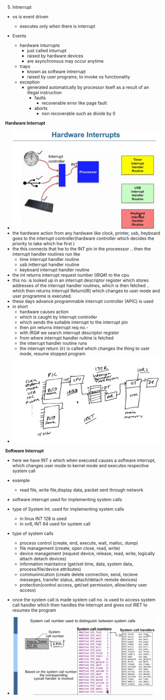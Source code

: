 5. Intrerrupt

- os is event driven
	- executes only when there is interrupt

- Events
	- hardware inturrupts
		- just called inturrupt
		- raised by hardware devices
		- are asynchronous may occur anytime
	- traps
		- known as software intrerrupt
		- raised by user programs, to invoke os functionality
	- exception
		- generated automatically by processor itself as a result of an illegal instruction
			- faults
				- recoverable error like page fault
			- aborts
				- non recoverable such as divide by 0


**Hardware Interrupt**
- ![1018a24c625a8d21dafd131b57fdb109.png](../_resources/3da59238ddd94f3d82c82823c427d8b5.png)
- the hardware action from any hardware like clock, printer, usb, heyboard goes to the interrupt controller(hardware controller which decides the priority to take which hw first )
- the this connects that hw to the INT pin in the proceessor .. then the interrupt handler routines run like
	- time interrupt handler routine
	- usb intterrupt handler routine
	- keyboard interrupt handler routine
- the int returns interrupt request number (IRQ#) to the cpu
- this no. is looked up in an interrupt descriptor register which stores addresses of the interrupt handler routines, which is then fetched .. which then returns Interrupt Return(IR) which changes to user mode and user programme is executed.
- these days advance programmable interrupt controller (APIC) is used
- in short
	- hardware causes action
	- which is caught by interrupt controller
	- which sends the suitable interrupt to the interrupt pin
	- then pin returns interrupt req no.-
	- with IRQ# we search interrupt descriptor register
	- from where interrupt handler ruitine  is fetched
	- the interrupt handler routine runs 
	- the interrupt return (ir) is called which changes the thing to user mode, resume stopped program
- ![c2ab21b2d87937cfad093b5324d71933.png](../_resources/60d1a1eb8b624b2f8cfee376bc672cd7.png)


**Software Interrupt**

- here we have INT x which when executed causes a software interrupt, which changes user mode to kernel mode and executes respective system call
- example
	- read file, write file,display data, packet sent through network
- software interrupt used for implementing system calls
- type of System Int. used for implementing system calls
	- in linux INT 128 is used
	- in xv6, INT 64 used for system call
- type of system calls
	- process control (create, end, execute, wait, malloc, dump)
	- file management (create, open close, read, write)
	- device management (request device, release, read, write, logically attach detach devices)
	- information maintaince (get/set time, data, system data, process/file/device attributes)
	- communinication (create delete connection, send, recieve messeges, transfer status, attach/detach remote devices)
	- protection(control access, get/set permission, allow/deny user access)

- once the system call is made system call no. is used to access system call handler which then handles the interrupt and gives out IRET to resumes the program

- ![e9ac6da6b5bb3a9c0a9c4fe541888111.png](../_resources/8e5cfdbf2a0444c98fc5a110e842e9d3.png)
